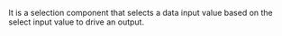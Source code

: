 It is a selection component that selects a data input value based on the select input value to drive an output.